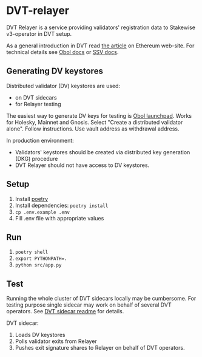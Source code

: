 # DVT-relayer

DVT Relayer is a service providing validators' registration data to Stakewise v3-operator
in DVT setup.

As a general introduction in DVT read [the article](https://ethereum.org/en/staking/dvt/) on Ethereum web-site.
For technical details see [Obol docs](https://docs.obol.org/) or [SSV docs](https://docs.ssv.network/).

## Generating DV keystores

Distributed validator (DV) keystores are used:

* on DVT sidecars
* for Relayer testing

The easiest way to generate DV keys for testing is [Obol launchpad](https://holesky.launchpad.obol.org/).
Works for Holesky, Mainnet and Gnosis.
Select "Create a distributed validator alone". Follow instructions. Use vault address as withdrawal address.

In production environment:

* Validators' keystores should be created via distributed key generation (DKG) procedure
* DVT Relayer should not have access to DV keystores.

## Setup

1. Install [poetry](https://python-poetry.org/)
2. Install dependencies: `poetry install`
3. `cp .env.example .env`
4. Fill .env file with appropriate values

## Run

1. `poetry shell`
2. `export PYTHONPATH=.`
3. `python src/app.py`

## Test

Running the whole cluster of DVT sidecars locally may be cumbersome.
For testing purpose single sidecar may work on behalf of several DVT operators.
See [DVT sidecar readme](https://github.com/stakewise/dvt-operator-sidecar/blob/main/README.md) for details.

DVT sidecar:

1. Loads DV keystores
2. Polls validator exits from Relayer
3. Pushes exit signature shares to Relayer on behalf of DVT operators.
